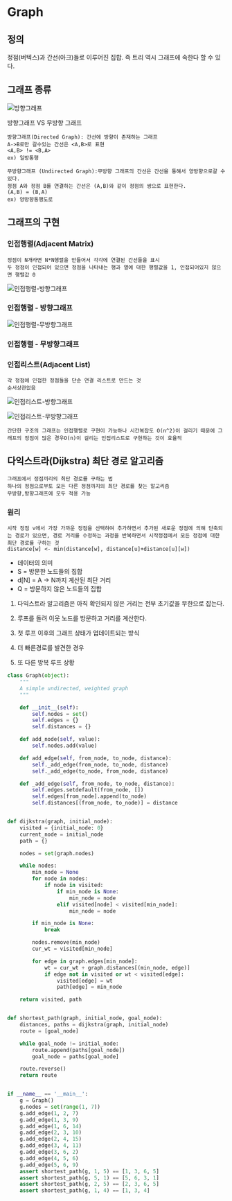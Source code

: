 # Graph

## 정의
정점(버텍스)과 간선(아크)들로 이루어진 집합. 즉 트리 역시 그래프에 속한다 할 수 있다.

## 그래프 종류

![방향그래프](https://cdn.filepicker.io/api/file/ASqFe9MSQXqzoZthyThq)

방향그래프 VS 무방향 그래프
```
방향그래프(Directed Graph): 간선에 방향이 존재하는 그래프
A->B로만 갈수있는 간선은 <A,B>로 표현
<A,B> != <B,A>
ex) 일방통행
```
```
무방향그래프 (Undirected Graph):무방향 그래프의 간선은 간선을 통해서 양방향으로갈 수있다.
정점 A와 정점 B를 연결하는 간선은 (A,B)와 같이 정점의 쌍으로 표현한다.
(A,B) = (B,A)
ex) 양방향통행도로
```

## 그래프의 구현

### 인접행렬(Adjacent Matrix)
```
정점이 N개라면 N*N행렬을 만들어서 각각에 연결된 간선들을 표시
두 정점이 인접되어 있으면 정점을 나타내는 행과 열에 대한 행렬값을 1, 인접되어있지 않으면 행렬값 0
```
![인접행렬-방향그래프](https://t1.daumcdn.net/cfile/tistory/21029250584C0F2413)

### 인접행렬 - 방향그래프
![인접행렬-무방향그래프](https://t1.daumcdn.net/cfile/tistory/2405384D584C11BC2E)

### 인접행렬 - 무방향그래프 

### 인접리스트(Adjacent List)
``` 
각 정점에 인접한 정점들을 단순 연결 리스트로 만드는 것
순서상관없음
```
![인접리스트-방향그래프](https://t1.daumcdn.net/cfile/tistory/2269874B584C17F301)

![인접리스트-무방향그래프](https://t1.daumcdn.net/cfile/tistory/265E074D584C26DD2B)

```
간단한 구조의 그래프는 인접행렬로 구현이 가능하나 시간복잡도 O(n^2)이 걸리기 때문에 그래프의 정점이 많은 경우O(n)이 걸리는 인접리스트로 구현하는 것이 효율적
```

## 다익스트라(Dijkstra) 최단 경로 알고리즘

```
그래프에서 정점끼리의 최단 경로를 구하는 법 
하나의 정점으로부토 모든 다른 정점까지의 최단 경로를 찾는 알고리즘
무방향,방향그래프에 모두 적용 가능

```

### 원리
```
시작 정점 v에서 가장 가까운 정점을 선택하여 추가하면서 추가된 새로운 정점에 의해 단축되는 경로가 있으면, 경로 거리를 수정하는 과정을 반복하면서 시작정점에서 모든 정점에 대한 최단 경로를 구하는 것 
distance[w] <- min(distance[w], distance[u]+distance[u][w])
```
- 데이터의 의미
- S = 방문한 노드들의 집합
- d[N] = A -> N까지 계산된 최단 거리
- Q = 방문하지 않은 노드들의 집합

1. 다익스트라 알고리즘은 아직 확인되지 않은 거리는 전부 초기값을 무한으로 잡는다.

2. 루프를 돌려 이웃 노드를 방문하고 거리를 계산한다.

3. 첫 루프 이후의 그래프 상태가 업데이트되는 방식


4. 더 빠른경로를 발견한 경우

5. 또 다른 방복 루프 상황

```python
class Graph(object):
    """
    A simple undirected, weighted graph
    """

    def __init__(self):
        self.nodes = set()
        self.edges = {}
        self.distances = {}

    def add_node(self, value):
        self.nodes.add(value)

    def add_edge(self, from_node, to_node, distance):
        self._add_edge(from_node, to_node, distance)
        self._add_edge(to_node, from_node, distance)

    def _add_edge(self, from_node, to_node, distance):
        self.edges.setdefault(from_node, [])
        self.edges[from_node].append(to_node)
        self.distances[(from_node, to_node)] = distance


def dijkstra(graph, initial_node):
    visited = {initial_node: 0}
    current_node = initial_node
    path = {}

    nodes = set(graph.nodes)

    while nodes:
        min_node = None
        for node in nodes:
            if node in visited:
                if min_node is None:
                    min_node = node
                elif visited[node] < visited[min_node]:
                    min_node = node

        if min_node is None:
            break

        nodes.remove(min_node)
        cur_wt = visited[min_node]

        for edge in graph.edges[min_node]:
            wt = cur_wt + graph.distances[(min_node, edge)]
            if edge not in visited or wt < visited[edge]:
                visited[edge] = wt
                path[edge] = min_node

    return visited, path


def shortest_path(graph, initial_node, goal_node):
    distances, paths = dijkstra(graph, initial_node)
    route = [goal_node]

    while goal_node != initial_node:
        route.append(paths[goal_node])
        goal_node = paths[goal_node]

    route.reverse()
    return route


if __name__ == '__main__':
    g = Graph()
    g.nodes = set(range(1, 7))
    g.add_edge(1, 2, 7)
    g.add_edge(1, 3, 9)
    g.add_edge(1, 6, 14)
    g.add_edge(2, 3, 10)
    g.add_edge(2, 4, 15)
    g.add_edge(3, 4, 11)
    g.add_edge(3, 6, 2)
    g.add_edge(4, 5, 6)
    g.add_edge(5, 6, 9)
    assert shortest_path(g, 1, 5) == [1, 3, 6, 5]
    assert shortest_path(g, 5, 1) == [5, 6, 3, 1]
    assert shortest_path(g, 2, 5) == [2, 3, 6, 5]
    assert shortest_path(g, 1, 4) == [1, 3, 4]

```


